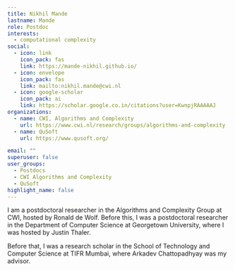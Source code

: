 ```yaml
---
title: Nikhil Mande
lastname: Mande
role: Postdoc
interests:
  - computational complexity
social:
  - icon: link
    icon_pack: fas
    link: https://mande-nikhil.github.io/
  - icon: envelope
    icon_pack: fas
    link: mailto:nikhil.mande@cwi.nl
  - icon: google-scholar
    icon_pack: ai
    link: https://scholar.google.co.in/citations?user=KwnpjRAAAAAJ
organizations:
  - name: CWI, Algorithms and Complexity
    url: https://www.cwi.nl/research/groups/algorithms-and-complexity
  - name: QuSoft
    url: https://www.qusoft.org/

email: ""
superuser: false
user_groups:
  - Postdocs
  - CWI Algorithms and Complexity
  - QuSoft
highlight_name: false
---
```


I am a postdoctoral researcher in the Algorithms and Complexity Group at CWI, hosted by Ronald de Wolf. Before this, I was a postdoctoral researcher in the Department of Computer Science at Georgetown University, where I was hosted by Justin Thaler.

Before that, I was a research scholar in the School of Technology and Computer Science at TIFR Mumbai, where Arkadev Chattopadhyay was my advisor.
